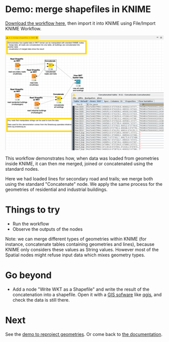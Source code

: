 # Demo: merge shapefiles in KNIME

[Download the workflow here](1_merge_shapefiles_in_WKT.knwf), then import it into KNIME using File/Import KNIME Workflow. 

![Capture](capture.png)

This workflow demonstrates how, when data was loaded from geometries inside KNIME, it can then me merged, joined or concatenated 
using the standard nodes. 

Here we had loaded lines for secondary road and trails; we merge both using the standard "Concatenate" node. 
We apply the same process for the geometries of residential and industrial buildings.


# Things to try

* Run the workflow
* Observe the outputs of the nodes

Note: we can merge different types of geometries within KNIME (for instance, concatenate tables containing geometries and lines), 
because KNIME only considers these values as String values. 
However most of the Spatial nodes might refuse input data which mixes geometry types. 


# Go beyond

* Add a node "Write WKT as a Shapefile" and write the result of the concatenation into a shapefile. Open it with a [GIS sofware](https://en.wikipedia.org/wiki/Geographic_information_system) like [qgis](https://www.qgis.org), and check the data is still there.

# Next

See the [demo to reproject geometries](../../pages/2_reproject/index.md). 
Or come back to [the documentation](../../).